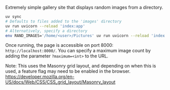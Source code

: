 Extremely simple gallery site that displays random images from a directory.

```sh
uv sync
# Defaults to files added to the 'images' directory
uv run uvicorn --reload 'index:app'
# Alternatively, specify a directory
env RAND_IMAGES='/home/<user>/Pictures' uv run uvicorn --reload 'index:app'
```

Once running, the page is accessible on port 8000: `http://localhost:8000/`. You can specify a maximum image count by adding the parameter `?maximum=<int>` to the URL.

Note: This uses the Masonry grid layout, and depending on when this is used, a feature flag may need to be enabled in the browser. https://developer.mozilla.org/en-US/docs/Web/CSS/CSS_grid_layout/Masonry_layout
